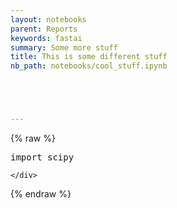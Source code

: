 ```yaml
---
layout: notebooks
parent: Reports
keywords: fastai
summary: Some more stuff
title: This is some different stuff
nb_path: notebooks/cool_stuff.ipynb





---
```


<!--
#################################################
### THIS FILE WAS AUTOGENERATED! DO NOT EDIT! ###
#################################################
# file to edit: notebooks/cool_stuff.ipynb
-->

<div class="container" id="notebook-container">
{% raw %}
    
<div class="cell border-box-sizing code_cell rendered">

</div>
<div class="cell border-box-sizing code_cell rendered">
<div class="input">

<div class="inner_cell">
    <div class="input_area">
<div class=" highlight hl-ipython3"><pre><span></span><span class="kn">import</span> <span class="nn">scipy</span>
</pre></div>

    </div>
</div>
</div>

</div>
{% endraw %}
</div>
 

